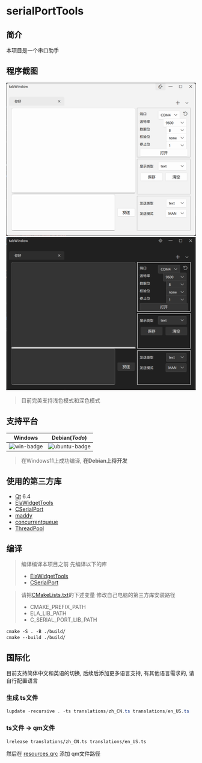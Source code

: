# serialPortTools

## 简介

本项目是一个串口助手

## 程序截图

![img.png](doc/light.png)
![img.png](doc/dark.png)
> 目前完美支持浅色模式和深色模式

## 支持平台

| Windows      | Debian(***Todo***) |
|--------------|--------------------|
| ![win-badge] | ![ubuntu-badge]    |

> 在Windows11上成功编译, **在Debian上待开发**

[win-badge]: https://img.shields.io/badge/Windows-Passing-61C263

[ubuntu-badge]: https://img.shields.io/debian/v/apt

## 使用的第三方库
- [Qt](https://github.com/qt) 6.4
- [ElaWidgetTools](https://github.com/Liniyous/ElaWidgetTools)
- [CSerialPort](https://github.com/itas109/CSerialPort)
- [maddy](https://github.com/progsource/maddy)
- [concurrentqueue](https://github.com/cameron314/concurrentqueue)
- [ThreadPool](https://github.com/progschj/ThreadPool)

## 编译
> 编译编译本项目之前 先编译以下的库
> - [ElaWidgetTools](https://github.com/Liniyous/ElaWidgetTools)
> - [CSerialPort](https://github.com/itas109/CSerialPort)

> 请把[CMakeLists.txt](CMakeLists.txt)的下述变量 修改自己电脑的第三方库安装路径 
> - CMAKE_PREFIX_PATH 
> - ELA_LIB_PATH
> - C_SERIAL_PORT_LIB_PATH

```shell
cmake -S . -B ./build/
cmake --build ./build/
```

## 国际化
目前支持简体中文和英语的切换, 后续后添加更多语言支持, 有其他语言需求的, 请自行配置语言

### 生成 ts文件
```powershell
lupdate -recursive . -ts translations/zh_CN.ts translations/en_US.ts
```

### ts文件 -> qm文件

```
lrelease translations/zh_CN.ts translations/en_US.ts
```

然后在 [resources.qrc](resources.qrc) 添加 qm文件路径

